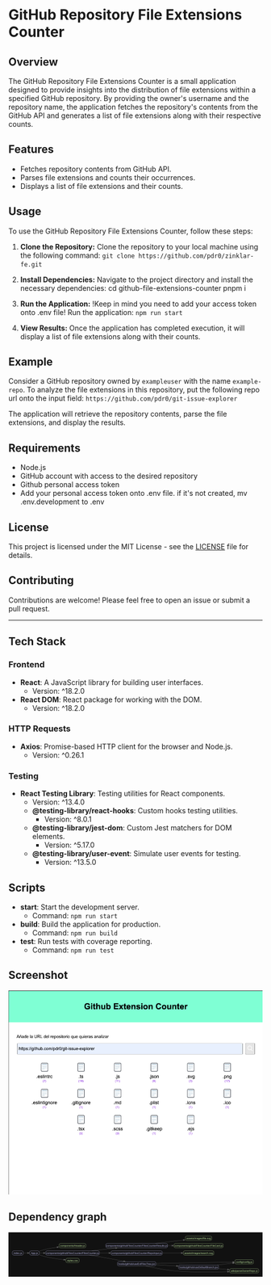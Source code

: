 # GitHub Repository File Extensions Counter

## Overview

The GitHub Repository File Extensions Counter is a small application designed to provide insights into the distribution of file extensions within a specified GitHub repository. By providing the owner's username and the repository name, the application fetches the repository's contents from the GitHub API and generates a list of file extensions along with their respective counts.

## Features

- Fetches repository contents from GitHub API.
- Parses file extensions and counts their occurrences.
- Displays a list of file extensions and their counts.

## Usage

To use the GitHub Repository File Extensions Counter, follow these steps:

1. **Clone the Repository:**
   Clone the repository to your local machine using the following command:
   `git clone https://github.com/pdr0/zinklar-fe.git`

2. **Install Dependencies:**
   Navigate to the project directory and install the necessary dependencies:
   cd github-file-extensions-counter
   pnpm i

3. **Run the Application:**
   !Keep in mind you need to add your access token onto .env file!
   Run the application:
   `npm run start`

4. **View Results:**
   Once the application has completed execution, it will display a list of file extensions along with their counts.

## Example

Consider a GitHub repository owned by `exampleuser` with the name `example-repo`. To analyze the file extensions in this repository, put the following repo url onto the input field:
`https://github.com/pdr0/git-issue-explorer`

The application will retrieve the repository contents, parse the file extensions, and display the results.

## Requirements

- Node.js
- GitHub account with access to the desired repository
- Github personal access token
- Add your personal access token onto .env file. if it's not created, mv .env.development to .env

## License

This project is licensed under the MIT License - see the [LICENSE](LICENSE) file for details.

## Contributing

Contributions are welcome! Please feel free to open an issue or submit a pull request.

---

## Tech Stack

### Frontend

- **React**: A JavaScript library for building user interfaces.
  - Version: ^18.2.0
- **React DOM**: React package for working with the DOM.
  - Version: ^18.2.0

### HTTP Requests

- **Axios**: Promise-based HTTP client for the browser and Node.js.
  - Version: ^0.26.1

### Testing

- **React Testing Library**: Testing utilities for React components.
  - Version: ^13.4.0
  - **@testing-library/react-hooks**: Custom hooks testing utilities.
    - Version: ^8.0.1
  - **@testing-library/jest-dom**: Custom Jest matchers for DOM elements.
    - Version: ^5.17.0
  - **@testing-library/user-event**: Simulate user events for testing.
    - Version: ^13.5.0

## Scripts

- **start**: Start the development server.
  - Command: `npm run start`
- **build**: Build the application for production.
  - Command: `npm run build`
- **test**: Run tests with coverage reporting.
  - Command: `npm run test `

## Screenshot

![GitHub Repository File Extensions Counter Screenshot](docs/screenshot.png)

## Dependency graph

![Dependecies Graph](docs/dependencies.svg)

